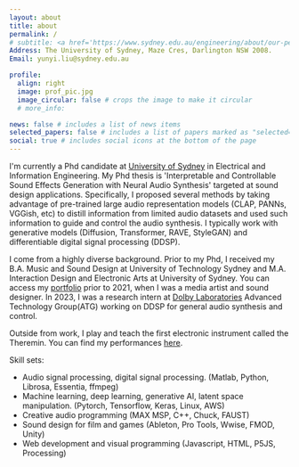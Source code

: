 ```yaml
---
layout: about
title: about
permalink: /
# subtitle: <a href='https://www.sydney.edu.au/engineering/about/our-people/research-students/rein-liu-210.html'>University of Sydney</a>.
Address: The University of Sydney, Maze Cres, Darlington NSW 2008.
Email: yunyi.liu@sydney.edu.au

profile:
  align: right
  image: prof_pic.jpg
  image_circular: false # crops the image to make it circular
  # more_info:

news: false # includes a list of news items
selected_papers: false # includes a list of papers marked as "selected={true}"
social: true # includes social icons at the bottom of the page
---
```


I'm currently a Phd candidate at [University of Sydney](https://www.sydney.edu.au/engineering/about/our-people/research-students/rein-liu-210.html) in Electrical and Information Engineering. My Phd thesis is 'Interpretable and Controllable Sound Effects Generation with Neural Audio Synthesis' targeted at sound design applications. Specifically, I proposed several methods by taking advantage of pre-trained large audio representation models (CLAP, PANNs, VGGish, etc) to distill information from limited audio datasets and used such information to guide and control the audio synthesis. I typically work with generative models (Diffusion, Transformer, RAVE, StyleGAN) and differentiable digital signal processing (DDSP). 

I come from a highly diverse background. Prior to my Phd, I received my B.A. Music and Sound Design at University of Technology Sydney and M.A. Interaction Design and Electronic Arts at University of Sydney. You can access my [portfolio](https://vimeo.com/reinliu) prior to 2021, when I was a media artist and sound designer. In 2023, I was a research intern at [Dolby Laboratories](https://www.dolby.com/) Advanced Technology Group(ATG) working on DDSP for general audio synthesis and control.

Outside from work, I play and teach the first electronic instrument called the Theremin. You can find my performances [here](https://www.youtube.com/channel/UCZ4XUd6muK3D88PD2EvB8ow).

Skill sets:

- Audio signal processing, digital signal processing. (Matlab, Python, Librosa, Essentia, ffmpeg)
- Machine learning, deep learning, generative AI, latent space manipulation. (Pytorch, Tensorflow, Keras, Linux, AWS)
- Creative audio programming (MAX MSP, C++, Chuck, FAUST)
- Sound design for film and games (Ableton, Pro Tools, Wwise, FMOD, Unity)
- Web development and visual programming (Javascript, HTML, P5JS, Processing)